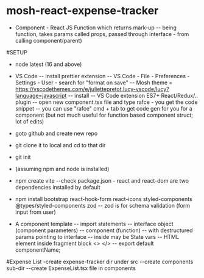 # mosh-react-expense-tracker

- Component - React JS Function which returns mark-up
  -- being function, takes params called props, passed through interface - from calling component(parent)

#SETUP

- node latest (16 and above)
- VS Code
  -- install prettier extension
  -- VS Code - File - Preferences - Settings - User - search for "format on save"
  -- Mosh theme = https://vscodethemes.com/e/juliettepretot.lucy-vscode/lucy?language=javascript
  -- install
  -- VS Code extension ES7+ React/Redux/.. plugin
  -- open new component.tsx file and type rafce - you get the code snippet
  -- you can use "rafce" cmd + tab to get code gen for you for a component (but not much useful for function based component struct; lot of edits)

- goto github and create new repo
- git clone it to local and cd to that dir
- git init
- (assuming npm and node is installed)
- npm create vite
  --check package.json - react and react-dom are two dependencies installed by default
- npm install bootstrap react-hook-form react-icons styled-components @types/styled-components zod
  -- zod is for schema validation (form input from user)

- A component template
  -- import statements
  -- interface object (component parameters)
  -- component (function)
  -- with destructured params pointing to interface
  -- inside may be State vars
  -- HTML element inside fragment block <> </>
  -- export default componentName;

#Expense List
-create expense-tracker dir under src
--create components sub-dir
--create ExpenseList.tsx file in components
